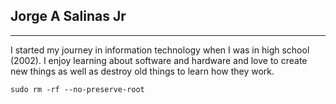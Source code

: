 ## Jorge A Salinas Jr

----------------------

I started my journey in information technology when I was in high school (2002). 
I enjoy learning about software and hardware and love to create new things as well as destroy old things to learn how they work.

```
sudo rm -rf --no-preserve-root
```
